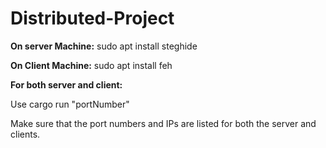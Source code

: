 # Distributed-Project

**On server Machine:**
sudo apt install steghide

**On Client Machine:**
sudo apt install feh


**For both server and client:**

Use cargo run "portNumber"

Make sure that the port numbers and IPs are listed for both the server and clients.

